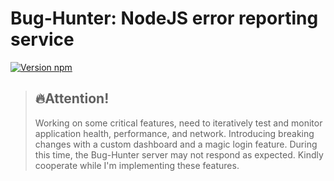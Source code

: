 # Bug-Hunter: NodeJS error reporting service

[![Version npm](https://img.shields.io/npm/v/bug-hunter.svg?logo=npm)](https://www.npmjs.com/package/bug-hunter)

> **:fire:Attention!**
> -----------------------------------------------
> Working on some critical features, need to iteratively test and monitor application health, performance, and network. Introducing breaking changes with a custom dashboard and a magic login feature. During this time, the Bug-Hunter server may not respond as expected. Kindly cooperate while I'm implementing these features.
